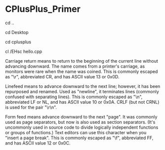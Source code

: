 # CPlusPlus_Primer

cd ..

cd Desktop

cd cplusplus

cl /EHsc hello.cpp


Carriage return means to return to the beginning of the current line without advancing downward. The name comes from a printer's carriage, as monitors were rare when the name was coined. This is commonly escaped as "\r", abbreviated CR, and has ASCII value 13 or 0x0D.

Linefeed means to advance downward to the next line; however, it has been repurposed and renamed. Used as "newline", it terminates lines (commonly confused with separating lines). This is commonly escaped as "\n", abbreviated LF or NL, and has ASCII value 10 or 0x0A. CRLF (but not CRNL) is used for the pair "\r\n".

Form feed means advance downward to the next "page". It was commonly used as page separators, but now is also used as section separators. (It's uncommonly used in source code to divide logically independent functions or groups of functions.) Text editors can use this character when you "insert a page break". This is commonly escaped as "\f", abbreviated FF, and has ASCII value 12 or 0x0C.
